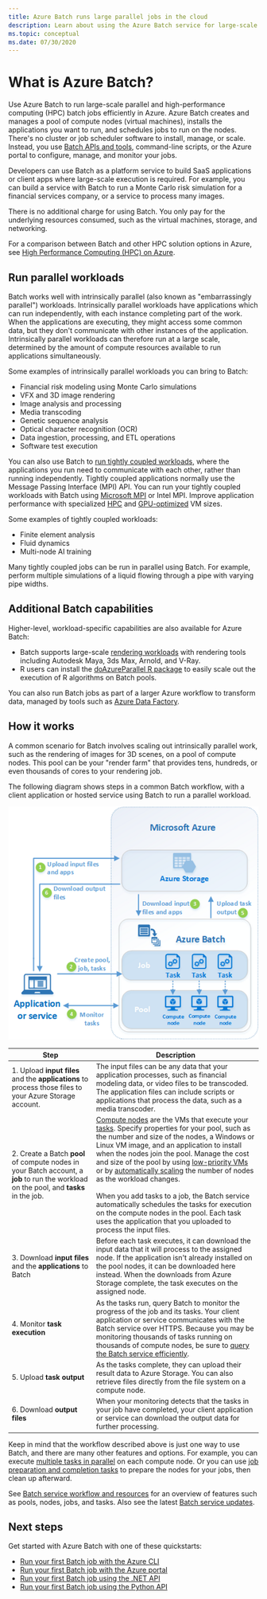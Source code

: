 ```yaml
---
title: Azure Batch runs large parallel jobs in the cloud
description: Learn about using the Azure Batch service for large-scale parallel and HPC workloads
ms.topic: conceptual
ms.date: 07/30/2020
---
```


# What is Azure Batch?

Use Azure Batch to run large-scale parallel and high-performance computing (HPC) batch jobs efficiently in Azure. Azure Batch creates and manages a pool of compute nodes (virtual machines), installs the applications you want to run, and schedules jobs to run on the nodes. There's no cluster or job scheduler software to install, manage, or scale. Instead, you use [Batch APIs and tools](batch-apis-tools.md), command-line scripts, or the Azure portal to configure, manage, and monitor your jobs.

Developers can use Batch as a platform service to build SaaS applications or client apps where large-scale execution is required. For example, you can build a service with Batch to run a Monte Carlo risk simulation for a financial services company, or a service to process many images.

There is no additional charge for using Batch. You only pay for the underlying resources consumed, such as the virtual machines, storage, and networking.

For a comparison between Batch and other HPC solution options in Azure, see [High Performance Computing (HPC) on Azure](/azure/architecture/topics/high-performance-computing/).

## Run parallel workloads

Batch works well with intrinsically parallel (also known as "embarrassingly parallel") workloads. Intrinsically parallel workloads have applications which can run independently, with each instance completing part of the work. When the applications are executing, they might access some common data, but they don't communicate with other instances of the application. Intrinsically parallel workloads can therefore run at a large scale, determined by the amount of compute resources available to run applications simultaneously.

Some examples of intrinsically parallel workloads you can bring to Batch:

- Financial risk modeling using Monte Carlo simulations
- VFX and 3D image rendering
- Image analysis and processing
- Media transcoding
- Genetic sequence analysis
- Optical character recognition (OCR)
- Data ingestion, processing, and ETL operations
- Software test execution

You can also use Batch to [run tightly coupled workloads](batch-mpi.md), where the applications you run need to communicate with each other, rather than running independently. Tightly coupled applications normally use the Message Passing Interface (MPI) API. You can run your tightly coupled workloads with Batch using [Microsoft MPI](/message-passing-interface/microsoft-mpi) or Intel MPI. Improve application performance with specialized [HPC](../virtual-machines/sizes-hpc.md) and [GPU-optimized](../virtual-machines/sizes-gpu.md) VM sizes.

Some examples of tightly coupled workloads:

- Finite element analysis
- Fluid dynamics
- Multi-node AI training

Many tightly coupled jobs can be run in parallel using Batch. For example, perform multiple simulations of a liquid flowing through a pipe with varying pipe widths.

## Additional Batch capabilities

Higher-level, workload-specific capabilities are also available for Azure Batch:

- Batch supports large-scale [rendering workloads](batch-rendering-service.md) with rendering tools including Autodesk Maya, 3ds Max, Arnold, and V-Ray. 
- R users can install the [doAzureParallel R package](https://github.com/Azure/doAzureParallel) to easily scale out the execution of R algorithms on Batch pools.

You can also run Batch jobs as part of a larger Azure workflow to transform data, managed by tools such as [Azure Data Factory](../data-factory/transform-data-using-dotnet-custom-activity.md).

## How it works

A common scenario for Batch involves scaling out intrinsically parallel work, such as the rendering of images for 3D scenes, on a pool of compute nodes. This pool can be your "render farm" that provides tens, hundreds, or even thousands of cores to your rendering job.

The following diagram shows steps in a common Batch workflow, with a client application or hosted service using Batch to run a parallel workload.

![Diagram of the steps in a Batch solution.](./media/batch-technical-overview/tech_overview_03.png)

|Step  |Description  |
|---------|---------|
|1.  Upload **input files** and the **applications** to process those files to your Azure Storage account.     |The input files can be any data that your application processes, such as financial modeling data, or video files to be transcoded. The application files can include scripts or applications that process the data, such as a media transcoder.|
|2.  Create a Batch **pool** of compute nodes in your Batch account, a **job** to run the workload on the pool, and **tasks** in the job.     | [Compute nodes](nodes-and-pools.md) are the VMs that execute your [tasks](jobs-and-tasks.md). Specify properties for your pool, such as the number and size of the nodes, a Windows or Linux VM image, and an application to install when the nodes join the pool. Manage the cost and size of the pool by using [low-priority VMs](batch-low-pri-vms.md) or by [automatically scaling](batch-automatic-scaling.md) the number of nodes as the workload changes. <br/><br/>When you add tasks to a job, the Batch service automatically schedules the tasks for execution on the compute nodes in the pool. Each task uses the application that you uploaded to process the input files. |
|3.  Download **input files** and the **applications** to Batch     |Before each task executes, it can download the input data that it will process to the assigned node. If the application isn't already installed on the pool nodes, it can be downloaded here instead. When the downloads from Azure Storage complete, the task executes on the assigned node.|
|4.  Monitor **task execution**     |As the tasks run, query Batch to monitor the progress of the job and its tasks. Your client application or service communicates with the Batch service over HTTPS. Because you may be monitoring thousands of tasks running on thousands of compute nodes, be sure to [query the Batch service efficiently](batch-efficient-list-queries.md).|
|5.  Upload **task output**     |As the tasks complete, they can upload their result data to Azure Storage. You can also retrieve files directly from the file system on a compute node.|
|6.  Download **output files**     |When your monitoring detects that the tasks in your job have completed, your client application or service can download the output data for further processing.|

Keep in mind that the workflow described above is just one way to use Batch, and there are many other features and options. For example, you can execute [multiple tasks in parallel](batch-parallel-node-tasks.md) on each compute node. Or you can use [job preparation and completion tasks](batch-job-prep-release.md) to prepare the nodes for your jobs, then clean up afterward.

See [Batch service workflow and resources](batch-service-workflow-features.md) for an overview of features such as pools, nodes, jobs, and tasks. Also see the latest [Batch service updates](https://azure.microsoft.com/updates/?product=batch).

## Next steps

Get started with Azure Batch with one of these quickstarts:
- [Run your first Batch job with the Azure CLI](quick-create-cli.md)
- [Run your first Batch job with the Azure portal](quick-create-portal.md)
- [Run your first Batch job using the .NET API](quick-run-dotnet.md)
- [Run your first Batch job using the Python API](quick-run-python.md)
